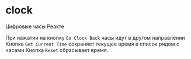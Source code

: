 # clock

Цифровые часы Реакте

При нажатии на кнопку `Go Clock Back` часы идут в другом направлении
Кнопка `Get Current Time` сохраняет текущее время в список рядом с часами
Кнопка `Reset` сбрасывает время.
